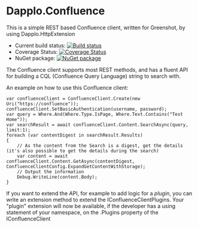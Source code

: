 # Dapplo.Confluence
This is a simple REST based Confluence client, written for Greenshot, by using Dapplo.HttpExtension

- Current build status: [![Build status](https://ci.appveyor.com/api/projects/status/3vp7h9n40n4v680n?svg=true)](https://ci.appveyor.com/project/dapplo/dapplo-confluence)
- Coverage Status: [![Coverage Status](https://coveralls.io/repos/github/dapplo/Dapplo.Confluence/badge.svg?branch=master)](https://coveralls.io/github/dapplo/Dapplo.Confluence?branch=master)
- NuGet package: [![NuGet package](https://badge.fury.io/nu/Dapplo.Confluence.svg)](https://badge.fury.io/nu/Dapplo.Confluence)

The Confluence client supports most REST methods, and has a fluent API for building a CQL (Confluence Query Language) string to search with.

An example on how to use this Confluence client:
```
var confluenceClient = ConfluenceClient.Create(new Uri("https://confluence"));
confluenceClient.SetBasicAuthentication(username, password);
var query = Where.And(Where.Type.IsPage, Where.Text.Contains("Test Home"));
var searchResult = await confluenceClient.Content.SearchAsync(query, limit:1);
foreach (var contentDigest in searchResult.Results)
{
	// As the content from the Search is a digest, get the details (it's also possible to get the details during the search)
	var content = await confluenceClient.Content.GetAsync(contentDigest, ConfluenceClientConfig.ExpandGetContentWithStorage);
	// Output the information
	Debug.WriteLine(content.Body);
}
```

If you want to extend the API, for example to add logic for a *plugin*, you can write an extension method to extend the IConfluenceClientPlugins.
Your "plugin" extension will now be available, if the developer has a using statement of your namespace, on the .Plugins property of the IConfluenceClient
